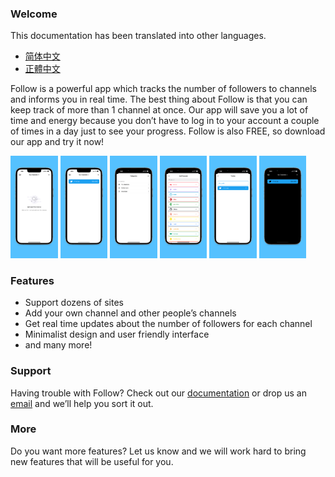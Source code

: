 ### Welcome

This documentation has been translated into other languages.
- [简体中文](./README_zh-Hans.html)
- [正體中文](./README_zh-Hant.html)

Follow is a powerful app which tracks the number of followers to channels and informs you in real time.
The best thing about Follow is that you can keep track of more than 1 channel at once.
Our app will save you a lot of time and energy because you don’t have to log in to your account a couple of times in a day just to see your progress. Follow is also FREE, so download our app and try it now!  

<img alr="Empty View" src="/app-screenshots/en/6.5-inch_Empty.png" width="15%" height="15%">
<img alr="Home View" src="/app-screenshots/en/6.5-inch_Home.png" width="15%" height="15%">
<img alr="Categories" src="/app-screenshots/en/6.5-inch_Categories.png" width="15%" height="15%">
<img alr="Multiple sites" src="/app-screenshots/en/6.5-inch_Add.png" width="15%" height="15%">
<img alr="Add channel" src="/app-screenshots/en/6.5-inch_Site.png" width="15%" height="15%">
<img alr="Dark mode" src="/app-screenshots/en/6.5-inch_Dark.png" width="15%" height="15%">

### Features 

- Support dozens of sites
- Add your own channel and other people’s channels
- Get real time updates about the number of followers for each channel
- Minimalist design and user friendly interface
- and many more!

### Support

Having trouble with Follow? Check out our [documentation](./DOC.html) or drop us an [email](mailto:billowstudio@gmail.com) and we’ll help you sort it out.

### More

Do you want more features? Let us know and we will work hard to bring new features that will be useful for you.
